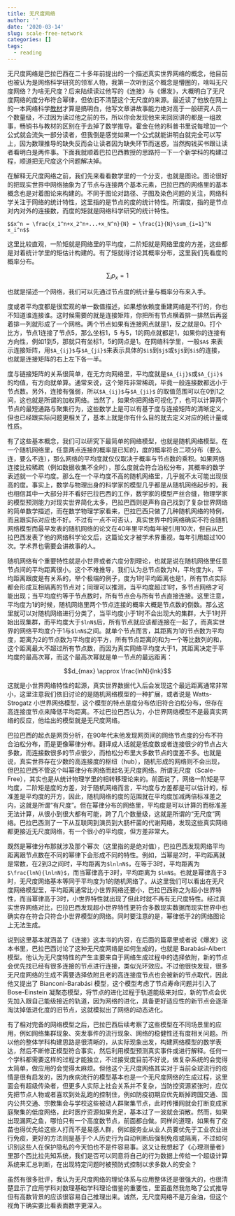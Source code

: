 ```yaml
---
title: 无尺度网络
author: ''
date: '2020-03-14'
slug: scale-free-network
categories: []
tags:
  - reading
---
```


无尺度网络是巴拉巴西在二十多年前提出的一个描述真实世界网络的概念，他目前也被认为是网络科学研究的领军人物，我第一次听到这个概念是懵圈的，啥叫无尺度网络？为啥无尺度？后来陆续读过他写的《连接》与《爆发》，大概明白了无尺度网络的度分布符合幂律，但依旧不清楚这个无尺度的来源。最近读了他放在网上的一本网络科学[教材](https://networksciencebook.com/)才算是搞明白，他写文章讲故事能力绝对高于一般研究人员一个数量级，不过因为读过他之前的书，所以你会发现他来来回回讲的都是一组故事，畅销书与教材的区别在于去掉了数学推导。霍金在他的科普书里说每增加一个公式就会流失一部分读者，但我倒是感觉如果一个公式就能讲明白就完全可以写上，因为数理推导的缺失反而会让读者因为缺失环节而迷惑，当然掏钱买书跟让读者看明白是两件事。下面我就顺着巴拉巴西教授的思路捋一下一个新学科的构建过程，顺道把无尺度这个问题解决掉。

在解释无尺度网络之前，我们先来看看数学里的一个分支，也就是图论。图论很好的把现实世界中网络抽象为了节点与连接两个基本元素，巴拉巴西的网络里的基本概念也是对着图论来构建的。不同于图论对路径、子图及染色问题的关注，网络科学关注于网络的统计特性，这里指的是节点的度的统计特性。所谓度，指的是节点对内对外的连接数，而度的矩就是网络科学研究的统计特性。

`$$x^n = \frac{x_1^n+x_2^n+...+x_N^n}{N} = \frac{1}{N}\sum_{i=1}^N x_i^n$$`

这里比较直观，一阶矩就是网络里的平均度，二阶矩就是网络里度的方差，这些都是对着统计学里的矩估计构建的。有了矩就得讨论其概率分布，这里我们先看度的概率分布。

$$\sum_ip_x = 1$$

也就是描述一个网络，我们可以先通过节点度的统计量与概率分布来入手。

度或者平均度都是很宏观的单一数值描述，如果想依赖度重建网络是不行的，你也不知道谁连接谁。这时候需要的就是连接矩阵，你把所有节点横着排一排然后再竖着排一列就形成了一个网格。两个节点如果有连接网点就是1，反之就是0。打个比方，节点1连接了节点5，那么坐标1，5 与5，1的网点就都是1，如果你的连接有方向性，例如1到5，那就只有坐标1，5的网点是1。在网络科学里，一般`$A$` 来表示连接矩阵，用`$A_{ij}$`与`$A_{ji}$`来表示具体的`$i$`到`$j$`或`$j$`到`$i$`的连接，也就是连接矩阵的右上左下各一半。

度与链接矩阵的关系很简单，在无方向网络里，平均度就是`$A_{ij}$`或`$A_{ji}$` 的均值，有方向就单算。通常来说，这个矩阵非常稀疏，毕竟一般连接数都远小于节点数。另外，连接有强弱，所以`$A_{ij}$`与`$A_{ji}$` 的取值范围可以在0到1之间，这也就是所谓的加权网络。当然了，如果你把网络可视化了，也可以计算两个节点的最短通路与聚集行为，这些数学上是可以有基于度与连接矩阵的清晰定义，但也已经跟实际问题更相关了，基本上就是你有什么目的就去定义对应的统计量或性质。

有了这些基本概念，我们可以研究下最简单的网络模型，也就是随机网络模型。在一个随机网络里，任意两点连接的概率是已知的，度的概率符合二项分布（要么连，要么不连），那么网络的平均度就仅仅取决于概率与节点数的乘积。如果网络连接比较稀疏（例如数据收集不全时），那么度就会符合泊松分布，其概率的数学表述就一个平均度。那么在一个平均度不高的随机网络里，几乎就不太可能出现很高的度。事实上，数学与物理出身的科学家的模型几乎都是从随机网络起步的，我也相信其中一大部分并不看好巴拉巴西的工作，数学家的模型严丝合缝，物理学家的模型预测能力对现实世界简化太多，巴拉巴西则是声称自己找到了复杂世界网络的简单数学描述，而在数学物理学家看来，巴拉巴西只做了几种随机网络的特例，而且跟实际对应也不好。不过有一点不可否认，真实世界中的网络确实不符合随机网络模型而最早发表的随机网络的论文在40年里平均每年被引用10次，但自从巴拉巴西发表了他的网络科学论文后，这篇论文才被学术界重视，每年引用超过100次。学术界也需要会讲故事的人。

随机网络有个重要特性就是小世界或者六度分割理论，也就是说在随机网络里任意节点间的平均距离很小。这个不难推导，我们认为总节点数为N，平均度为k，平均距离跟度是有关系的，举个极端的例子，度为1时平均距离也是1，所有节点实际都会形成互相隔离的节点对；同理可以推测，当平均度超过1时，多节点网络才可能出现；当平均度约等于节点数时，所有节点会与所有节点直接连接。这里注意，平均度为1的时候，随机网络里两个节点连接的概率大概是节点数的倒数。那么这里就可以对随机网络进行分类了，当平均度小于1时不会出现大的集群，大于1时开始出现集群，而平均度大于`$lnN$`后，所有节点就应该都连接在一起了，而真实世界的网络平均度介于1与`$lnN$`之间。就单个节点而言，其距离为1的节点数为平均度，距离为2的节点数为平均度的平方，所有节点距离的和为一个等比数列的和，这个距离最大不超过所有节点数，而因为真实网络平均度大于1，其距离决定于平均度的最高次幂，而这个最高次幂就是单一节点的最远距离：

$$d_{max} \approx \frac{lnN}{lnk}$$

这就是小世界网络特性的起源，真实世界数据代入后会发现这个最远距离通常非常小，这里注意我们依旧讨论的是随机网络模型的一种扩展，或者说是 Watts-Strogatz 小世界网络模型，这个模型的特点是度分布依旧符合泊松分布，但存在高连接度节点来降低平均距离。不过巴拉巴西认为，小世界网络模型不是最真实网络的反应，他给出的模型就是无尺度网络。

巴拉巴西的起点是网页分析，在90年代末他发现网页间的网络节点度的分布不符合泊松分布，而是更像幂律分布。翻译成人话就是低度数或者连接很少的节点占大多数，而连接数很多的节点很少，而柏松分布里大多数节点的度差不多。也就是说，真实世界存在少数的高连接度的枢纽（hub），随机形成的网络则不会出现，但巴拉巴西不管这个叫幂律分布网络而起名无尺度网络。所谓无尺度（Scale-Free），其实也是从统计物理学里的相转移理论来的。前面说了，网络一阶矩是平均度，二阶矩是度的方差，对于随机网络而言，平均度与方差都是可以估计的，标准差是平均度的开方，因此，随机网络的度的范围就在平均度加减两倍标准差之内，这就是所谓“有尺度”。但在幂律分布的网络里，平均度是可以计算的而标准差无法计算，从很小到很大都有可能，跨了几个数量级，这就是所谓的“无尺度”网络。巴拉巴西测了一下从互联网到演员到大肠杆菌的代谢网络，发现这些真实网络都更接近无尺度网络，有一个很小的平均度，但方差非常大。

既然是幂律分布那就涉及那个幂次（这里指的是绝对值），巴拉巴西发现网络平均距离跟节点数在不同的幂律下会形成不同的特性。例如，当幂是2时，平均距离就是常数，在2到3之间时，平均距离为`$lnlnN$`，在等于3时，平均距离为`$\frac{lnN}{lnlnN}$`，而当幂律高于3时，平均距离为 `$lnN$`。也就是幂律高于3时，无尺度网络基本等同于平均度为1的随机网络了。从这里我们可以看出在无尺度网络模型里，平均距离通常比小世界网络还要小，巴拉巴西称之为超小世界特性，而当幂律高于3时，小世界特性就出现了但此时就不再有无尺度特性。经过真实世界网络对比，巴拉巴西发现超小世界特性更符合多数现实数据而现实世界中也确实存在符合只符合小世界模型的网络。同时要注意的是，幂律低于2的网络图论上无法生成。

说到这里基本就涵盖了《连接》这本书的内容，在后面的篇章里或者说《爆发》这本书里，巴拉巴西讨论了这种无尺度网络是如何生成的，也就是 Barabási-Albert 模型。他认为无尺度特性的产生主要来自于网络生成过程中的选择依附，新的节点会优先找已经有很多连接的节点进行连接，类似光环效应。不过他很快发现，很多无尺度网络的生成不需要选择依附且老的高连接度节点也会被新的节点取代，因此他又提出了 Bianconi-Barabási 模型，这个模型考虑了节点寿命问题并引入了 Bose-Einstein 凝聚态模型，将节点的进化过程于轨道能级来对应，新的节点会优先加入跟自己能级接近的轨道，因为网络的进化，具备更好适应性的新节点会逐渐淘汰掉低进化度的旧节点，这就模拟出了网络的动态进化。

有了相对完备的网络模型之后，巴拉巴西后续考察了这些模型在不同场景里的应用，例如网络集群现象、突发事件的流行现象、网络的稳健性还有度相关问题。所以他的整体学科构建思路是很清晰的，从实际现象出发，构建网络模型的数学表达，然后不断修正模型符合事实，然后利用模型预测真实事件或进行解释。任何一个学科都需要这样的过程才能独立，不过接受度目前不好说，做复杂系统的会觉得太简单，做应用的会觉得太麻烦。但他这个无尺度网络其实对于当前全球流行的疫情是很有启发的，因为疾病流行的模型基本也是一个无尺度网络的生成过程，这里面会有超级传染者，但更多人实际上社会关系并不复杂，当防控资源紧张时，应优先把节点人物或者喜欢到处乱跑的控制住，例如防疫初期应优先断掉跨国交通、国内公共交通、宗教集会与学校这些被动人群聚集节点，此时传播网就会打断变成家庭聚集的低度网络，此时医疗资源如果充足，基本过了一波就会消散。然而，如果出现漏网之鱼，哪怕只有一个高度数节点，前面都白做。同样的道理，如果有了疫苗也得优先给这些人打而不是易感人群，例如服务业从业人员要优先于工业农业进行免疫，更好的方法则是基于个人历史行为自动判断后强制免疫或隔离，不过如何识别这些人在保护隐私的今天怕也不是件容易事。这又让我想起了《心理测量者》里那个西比拉先知系统，我们是否可以同意将自己的行为数据上传给一个超级计算系统来汇总判断，在出现特定问题时被预防式控制以求多数人的安全？

虽然有很多批评，我认为无尺度网络的理论体系与应用整体还是很强大的，也很清楚显示了应用学科对数理基础学科理论借鉴的重要性，里面虽然我忽略了公式推导但有高数背景的应该很容易自己推理出来。诚然，无尺度网络不是万金油，但这个视角下确实要比看表面数字更深入。
